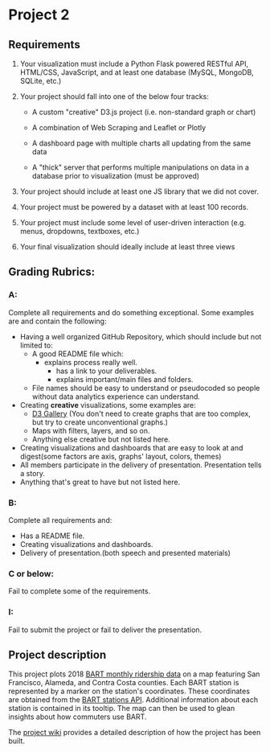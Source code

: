 # Project 2

## Requirements

1. Your visualization must include a Python Flask powered RESTful API, HTML/CSS, JavaScript, and at least one database (MySQL, MongoDB, SQLite, etc.)

1. Your project should fall into one of the below four tracks: 
	* A custom "creative" D3.js project (i.e. non-standard graph or chart)

	* A combination of Web Scraping and Leaflet or Plotly

	* A dashboard page with multiple charts all updating from the same data

	* A "thick" server that performs multiple manipulations on data in a database prior to visualization (must be approved)

3. Your project should include at least one JS library that we did not cover.

4. Your project must be powered by a dataset with at least 100 records.

5. Your project must include some level of user-driven interaction (e.g. menus, dropdowns, textboxes, etc.)

6. Your final visualization should ideally include at least three views

## Grading Rubrics:

### A:
Complete all requirements and do something exceptional. Some examples are and contain the following:
* Having a well organized GitHub Repository, which should include but not limited to:
    * A good README file which:
  	  * explains process really well.
        * has a link to your deliverables.
        * explains important/main files and folders. 
    * File names should be easy to understand or pseudocoded so people without data analytics experience can understand. 
* Creating **creative** visualizations, some examples are:  
    * [D3 Gallery](https://github.com/d3/d3/wiki/Gallery) \(You don't need to create graphs that are too complex, but try to create unconventional graphs.\)
    * Maps with filters, layers, and so on.
    * Anything else creative but not listed here.
* Creating visualizations and dashboards that are easy to look at and digest(some factors are axis, graphs' layout, colors, themes)
* All members participate in the delivery of presentation. Presentation tells a story.
* Anything that's great to have but not listed here.

### B: 

Complete all requirements and:
* Has a README file.
* Creating visualizations and dashboards.
* Delivery of presentation.(both speech and presented materials)

### C or below:
Fail to complete some of the requirements.

### I:
Fail to submit the project or fail to deliver the presentation.

## Project description
This project plots 2018 [BART monthly ridership data](https://www.bart.gov/about/reports/ridership) on a map featuring San Francisco, Alameda, and Contra Costa counties. Each BART station is represented by a marker on the station's coordinates. These coordinates are obtained from the [BART stations API](https://api.bart.gov/api/stn.aspx?cmd=stns&key=MW9S-E7SL-26DU-VV8V&json=y). Additional information about each station is contained in its tooltip. The map can then be used to glean insights about how commuters use BART.

The [project wiki](https://github.com/ryanloney/BART-ridership/wiki) provides a detailed description of how the project has been built.
